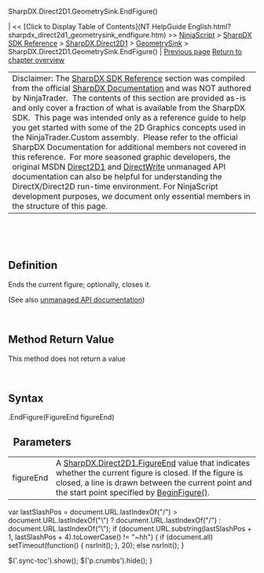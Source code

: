 ﻿










 


SharpDX.Direct2D1.GeometrySink.EndFigure()







| &lt;&lt; [Click to Display Table of Contents](NT HelpGuide English.html?sharpdx_direct2d1_geometrysink_endfigure.htm) &gt;&gt;
 [NinjaScript](ninjascript.htm) &gt; [SharpDX SDK Reference](sharpdx_sdk_reference.htm) &gt; [SharpDX.Direct2D1](sharpdx_direct2d1.htm) &gt; [GeometrySink](sharpdx_direct2d1_geometrysink.htm) &gt;
SharpDX.Direct2D1.GeometrySink.EndFigure() | [Previous page](sharpdx_direct2d1_geometrysink_close.htm)
[Return to chapter overview](sharpdx_direct2d1_geometrysink.htm)












|  |
| --- |
| Disclaimer: The [SharpDX SDK Reference](sharpdx_sdk_reference.htm) section was compiled from the official [SharpDX Documentation](http://sharpdx.org/) and was NOT authored by NinjaTrader.  The contents of this section are provided as-is and only cover a fraction of what is available from the SharpDX SDK.  This page was intended only as a reference guide to help you get started with some of the 2D Graphics concepts used in the NinjaTrader.Custom assembly.  Please refer to the official SharpDX Documentation for additional members not covered in this reference.  For more seasoned graphic developers, the original MSDN [Direct2D1](https://msdn.microsoft.com/en-us/library/windows/desktop/dd370990.aspx) and [DirectWrite](https://msdn.microsoft.com/en-us/library/windows/desktop/dd368038.aspx) unmanaged API documentation can also be helpful for understanding the DirectX/Direct2D run-time environment. For NinjaScript development purposes, we document only essential members in the structure of this page. |



 


 


Definition
----------


Ends the current figure; optionally, closes it.


(See also [unmanaged API documentation](https://msdn.microsoft.com/en-us/library/dd316934.aspx))


 


Method Return Value
-------------------


This method does not return a value


 


Syntax
------


<geometrysink>.EndFigure(FigureEnd figureEnd)


 
Parameters
------------




|  |  |
| --- | --- |
| figureEnd | A [SharpDX.Direct2D1.FigureEnd](sharpdx_direct2d1_figureend.htm) value that indicates whether the current figure is closed. If the figure is closed, a line is drawn between the current point and the start point specified by [BeginFigure()](sharpdx_direct2d1_geometrysink_beginfigure.htm).  |






 
 var lastSlashPos = document.URL.lastIndexOf("/") &gt; document.URL.lastIndexOf("\\") ? document.URL.lastIndexOf("/") : document.URL.lastIndexOf("\\");
 if (document.URL.substring(lastSlashPos + 1, lastSlashPos + 4).toLowerCase() != "~hh") {
 if (document.all) setTimeout(function() {
 nsrInit();
 }, 20);
 else nsrInit();
 }
 
 
 $('.sync-toc').show();
 $('p.crumbs').hide();
 }
 
 
 



</geometrysink>